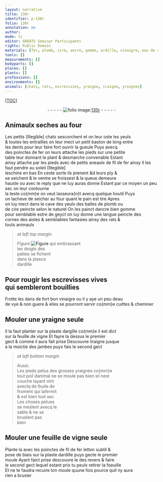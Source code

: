 ```yaml
---
layout: narrative
title: 130r
identifier: p-130r
folio: 130r
annotation: no
author:
mode: tc
editor: GR8975 Seminar Participants
rights: Public Domain
materials: [fer, plomb, cire, ancre, gomme, ardille, vinaigre, eau de vye, argille, feuille de vigne, huile de froment, letton]
tools: []
measurements: []
bodyparts: []
places: []
plants: []
professions: []
environments: []
animals: [chats, rats, escrevisses, yraigne, iraigne, yraignes]
---
```


<p><a href="{{ site.baseurl }}/diplomatic/">[TOC]</a></p><div class="folio" align="center">- - - - - <a href="http://gallica.bnf.fr/ark:/12148/btv1b10500001g/f265.item.r=" target="_blank"><img src="https://cu-mkp.github.io/2017-workshop-edition/assets/photo-icon.png" alt="folio image: " style="display:inline-block; margin-bottom:-3px;"/>130r</a> - - - - - </div>  
  

## Animaulx seches au four

 
Les petits <span class="del">[Illegible]</span> <span class="al">chats</span> sescorchent et on leur oste les yeulx<br/> & toutes les entrailles on leur mect un petit baston de long entre<br/> les dents pour leur faire fort ouvrir la gueule Puys avecq<br/> des poinctes de <span class="m">fer</span> on leurs attache les pieds sur une petite<br/> table leur donnant le plant & desmarche convenable Estant<br/> ainsy attache par les pieds <span class="add">avec de petits aneaulx de fil de <span class="m">fer</span> ainsy</span> Il les faut pendre au soleil [Illegible]<br/> leschine en bas En ceste sorte ils prenent <span class="del">&d</span> leurs ply &<br/> se seichent & le ventre se froissest & la queue demeure<br/> hauste <span class="add">ou avec le reply que ne luy auras donne</span> Estant par ce moyen un peu sec on leur contourne<br/> la teste co{mm}e on veut lasseura{n}t avecq quelque houtil Puys<br/> on lacheve de seicher au four quant le pain est tire Apres<br/> on luy mect dans le cave des yeulx des balles de <span class="m">plomb</span> ou<br/> de <span class="m">cire</span> peincte selon le naturel On les painct d<span class="m">ancre</span> bien <span class="m">gomme</span><br/> pour semblable estre de geyct on luy donne une langue peincte des<br/> cornes des aisles & semblables fantasies ainsy des <span class="al">rats</span> &<br/> touts animaulx
 
> *at left top margin*
> 
> 
>   
> *Figure*
> <a href="https://drive.google.com/open?id=0B9-oNrvWdlO5cHVsNnNVQ1l5RnM" target="_blank"><img src="https://cu-mkp.github.io/GR8975-edition/assets/photo-icon.png" alt="Figure" style="display:inline-block; margin-bottom:-3px;"/></a>
 qui embrassant<br/> les doigts des<br/> pattes se fichent<br/> dans la plasce<br/> d<span class="m">ardille</span>
 
 
  

## Pour rougir les <span class="al">escrevisses</span> vives<br/> qui sembleront bouillies

 
Frotte les dans de fort bon <span class="m">vinaigre</span> ou il y aye un peu d<span class="m">eau<br/> de vye</span> & non guere & elles se pourront servir co{mm}e cuittes & cheminer

 
  

## Mouler une <span class="al">yraigne</span> seule

 
Il la faut planter sur la plaste d<span class="m">argille</span> co{mm}e il est dict<br/> sur la <span class="m">feuille de vigne</span> Et fayre la dessus le premier<br/> gect & comme il aura fait prise Descouvre l<span class="al">iraigne</span> jusque<br/> a la moictie des jambes puys fais le second gect
 
> *at left bottom margin*
> 
> 
>   Aussi.<br/> Les pieds pelus des grosses <span class="al">yraignes</span> co{mm}e<br/> tout poil danimal ne se moule pas bien sil nest<br/> couche layant oint<br/> aveclq de l<span class="m">huile de<br/> froment</span> qui lafermit<br/> & est bien tost sec<br/> Les choses pelues<br/> se meslent avecq le<br/> sable & ne se<br/> bruslent pas<br/> bien
 
 
  

## Mouler une <span class="m">feuille de vigne</span> seule

 
Plante la avec les poinctes de fil de <span class="del">fer</span> <span class="m">letton</span> subtil &<br/> pose de biais sur la plaste d<span class="m">ardille</span> puys gecte le premier<br/> moule Ayant faict prise descouvre le <span class="del">des</span> revers & faire<br/> le second gect lequel estant prix tu peulx retirer la foeuille<br/> Et ne te faudra recuire ton moule quune fois pource quil ny aura<br/> rien a brusler 

